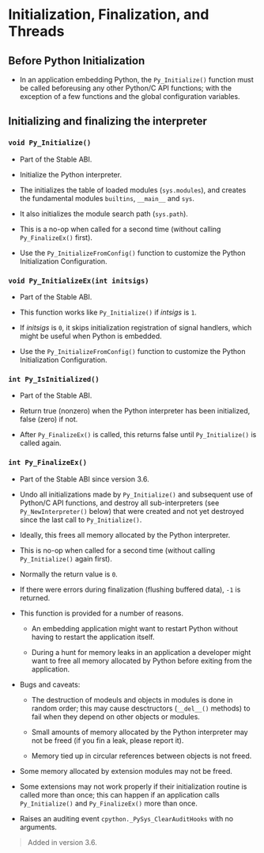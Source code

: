 # Initialization, Finalization, and Threads

## Before Python Initialization

- In an application embedding Python, the `Py_Initialize()` function must be called beforeusing any other Python/C API functions; with the exception of a few functions and the global configuration variables.

## Initializing and finalizing the interpreter

### `void Py_Initialize()`

- Part of the Stable ABI.

- Initialize the Python interpreter.

- The initializes the table of loaded modules (`sys.modules`), and creates the fundamental modules `builtins`, `__main__` and `sys`.

- It also initializes the module search path (`sys.path`).

- This is a no-op when called for a second time (without calling `Py_FinalizeEx()` first).

- Use the `Py_InitializeFromConfig()` function to customize the Python Initialization Configuration.

### `void Py_InitializeEx(int initsigs)`

- Part of the Stable ABI.

- This function  works like `Py_Initialize()` if *intsigs* is `1`.

- If *initsigs* is `0`, it skips initialization registration of signal handlers, which might be useful when Python is embedded.

- Use the `Py_InitializeFromConfig()` function to customize the Python Initialization Configuration.

### `int Py_IsInitialized()`

- Part of the Stable ABI.

- Return true (nonzero) when the Python interpreter has been initialized, false (zero) if not.

- After `Py_FinalizeEx()` is called, this returns false until `Py_Initialize()` is called again.

### `int Py_FinalizeEx()`

- Part of the Stable ABI since version 3.6.

- Undo all initializations made by `Py_Initialize()` and subsequent use of Python/C API functions, and destroy all sub-interpreters (see `Py_NewInterpreter()` below) that were created and not yet destroyed since the last call to `Py_Initialize()`.

- Ideally, this frees all memory allocated by the Python interpreter.

- This is no-op when called for a second time  (without calling `Py_Initialize()` again first).

- Normally the return value is `0`.

- If there were errors during finalization (flushing buffered data), `-1` is returned.

- This function is provided for a number of reasons.

    - An embedding application might want to restart Python without having to restart the application itself.

    - During a hunt for memory leaks in an application a developer might want to free all memory allocated by Python before exiting from the application.

- Bugs and caveats:

    - The destruction of modeuls and objects in modules is done in random order; this may cause desctructors (`__del__()` methods) to fail when they depend on other objects or modules.

    - Small amounts of memory allocated by the Python interpreter may not be freed (if you fin a leak, please report it).

    - Memory tied up in circular references between objects is not freed.

- Some memory allocated by extension modules may not be freed.

- Some extensions may not work properly if their initialization routine is called more than once; this can happen if an application calls `Py_Initialize()` and `Py_FinalizeEx()` more than once.

- Raises an auditing event `cpython._PySys_ClearAuditHooks` with no arguments.

> Added in version 3.6.
